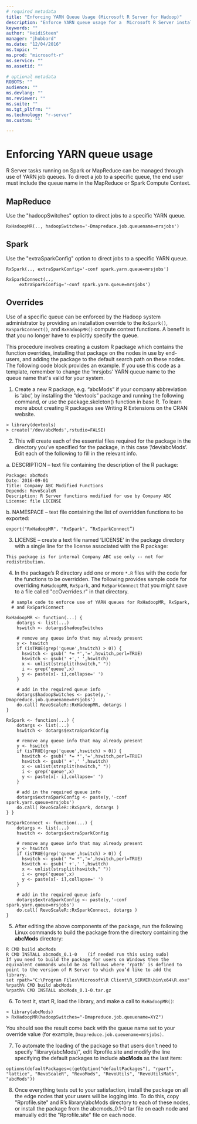```yaml
---
# required metadata
title: "Enforcing YARN Queue Usage (Microsoft R Server for Hadoop)"
description: "Enforce YARN queue usage for a  Microsoft R Server installation on a Hadoop cluster."
keywords: ""
author: "HeidiSteen"
manager: "jhubbard"
ms.date: "12/04/2016"
ms.topic: ""
ms.prod: "microsoft-r"
ms.service: ""
ms.assetid: ""

# optional metadata
ROBOTS: ""
audience: ""
ms.devlang: ""
ms.reviewer: ""
ms.suite: ""
ms.tgt_pltfrm: ""
ms.technology: "r-server"
ms.custom: ""

---
```

# Enforcing YARN queue usage

R Server tasks running on Spark or MapReduce can be managed through use of YARN job queues. To direct a job to a specific queue, the end user must include the queue name in the MapReduce or Spark Compute Context.

## MapReduce
Use the "hadoopSwitches" option to direct jobs to a specific YARN queue.
````
RxHadoopMR(.., hadoopSwitches='-Dmapreduce.job.queuename=mrsjobs')
````
## Spark
Use the "extraSparkConfig" option to direct jobs to a specific YARN queue.
````
RxSpark(.., extraSparkConfig='-conf spark.yarn.queue=mrsjobs')

RxSparkConnect(..,
     extraSparkConfig='-conf spark.yarn.queue=mrsjobs')
````

## Overrides

Use of a specific queue can be enforced by the Hadoop system administrator by providing an installation override to the `RxSpark()`, `RxSparkConnect()`, and `RxHadoopMR()` compute context functions. A benefit is that you no longer have to explicitly specify the queue.  

This procedure involves creating a custom R package which contains the function overrides, installing that package on the nodes in use by end-users, and adding the package to the default search path on these nodes. The following code block provides an example. If you use this code as a template, remember to change the ‘mrsjobs’ YARN queue name to the queue name that's valid for your system.

1. Create a new R package, e.g. “abcMods” if your company abbreviation is ‘abc’, by installing the “devtools” package and running the following command, or use the package.skeleton() function in base R.  To learn more about creating R packages see Writing R Extensions on the CRAN website.

  ~~~~
  > library(devtools)
  > create('/dev/abcMods',rstudio=FALSE)
   ~~~~

2. This will create each of the essential files required for the package in the directory you’ve specified for the package, in this case ‘/dev/abcMods’.  Edit each of the following to fill in the relevant info.

  a. DESCRIPTION – text file containing the description of the R package:
  ~~~~
  Package: abcMods
  Date: 2016-09-01
  Title: Company ABC Modified Functions
  Depends: RevoScaleR
  Description: R Server functions modified for use by Company ABC
  License: file LICENSE
  ~~~~

  b. NAMESPACE – text file containing the list of overridden functions to be exported:
  ~~~~
  export("RxHadoopMR", "RxSpark", “RxSparkConnect”)
  ~~~~

3. LICENSE – create a text file named ‘LICENSE’ in the package directory with a single line for the license associated with the R package:

  ~~~~
This package is for internal Company ABC use only -- not for redistribution.
  ~~~~

4. In the package’s R directory add one or more `*.R` files with the code for the functions to be overridden. The following provides sample code for overriding `RxHadoopMR`, `RxSpark`, and `RxSparkConnect` that you might save to a file called "ccOverrides.r" in that directory.

~~~~
  # sample code to enforce use of YARN queues for RxHadoopMR, RxSpark,
  # and RxSparkConnect

RxHadoopMR <- function(...) {
    dotargs <- list(...)
    hswitch <- dotargs$hadoopSwitches

    # remove any queue info that may already present
    y <- hswitch
    if (isTRUE(grep('queue',hswitch) > 0)) {
      hswitch <- gsub(' *= *','=',hswitch,perl=TRUE)
      hswitch <- gsub(' +',' ',hswitch)
      x <- unlist(strsplit(hswitch," "))
      i <- grep('queue',x)
      y <- paste(x[- i],collapse=' ')
    } 	

    # add in the required queue info
    dotargs$hadoopSwitches <- paste(y,'-Dmapreduce.job.queuename=mrsjobs')
    do.call( RevoScaleR::RxHadoopMR, dotargs )
}

RxSpark <- function(...) {
    dotargs <- list(...)
    hswitch <- dotargs$extraSparkConfig

    # remove any queue info that may already present
    y <- hswitch
    if (isTRUE(grep('queue',hswitch) > 0)) {
      hswitch <- gsub(' *= *','=',hswitch,perl=TRUE)
      hswitch <- gsub(' +',' ',hswitch)
      x <- unlist(strsplit(hswitch," "))
      i <- grep('queue',x)
      y <- paste(x[- i],collapse=' ')
    }

    # add in the required queue info
    dotargs$extraSparkConfig <- paste(y,'-conf spark.yarn.queue=mrsjobs')
    do.call( RevoScaleR::RxSpark, dotargs )
} }

RxSparkConnect <- function(...) {
    dotargs <- list(...)
    hswitch <- dotargs$extraSparkConfig

    # remove any queue info that may already present
    y <- hswitch
    if (isTRUE(grep('queue',hswitch) > 0)) {
      hswitch <- gsub(' *= *','=',hswitch,perl=TRUE)
      hswitch <- gsub(' +',' ',hswitch)
      x <- unlist(strsplit(hswitch," "))
      i <- grep('queue',x)
      y <- paste(x[- i],collapse=' ')
    }

    # add in the required queue info
    dotargs$extraSparkConfig <- paste(y,'-conf spark.yarn.queue=mrsjobs')
    do.call( RevoScaleR::RxSparkConnect, dotargs )
}
~~~~

5. After editing the above components of the package, run the following Linux commands to build the package from the directory containing the **abcMods** directory:

  ~~~~
R CMD build abcMods
R CMD INSTALL abcmods_0.1-0    (if needed run this using sudo)
If you need to build the package for users on Windows then the equivalent commands would be as follows where ‘rpath’ is defined to point to the version of R Server to which you’d like to add the library.  
set rpath="C:\Program Files\Microsoft\R Client\R_SERVER\bin\x64\R.exe"
%rpath% CMD build abcMods
%rpath% CMD INSTALL abcMods_0.1-0.tar.gz
  ~~~~

6. To test it, start R, load the library, and make a call to `RxHadoopMR()`:

  ~~~~
> library(abcMods)
> RxHadoopMR(hadoopSwitches="-Dmapreduce.job.queuename=XYZ")
  ~~~~

You should see the result come back with the queue name set to your override value (for example, `Dmapreduce.job.queuename=mrsjobs)`.

7. To automate the loading of the package so that users don’t need to specify "library(abcMods)", edit Rprofile.site and modify the line specifying the default packages to include **abcMods** as the last item:

  ~~~~
options(defaultPackages=c(getOption("defaultPackages"), "rpart", "lattice", "RevoScaleR", "RevoMods", "RevoUtils", "RevoUtilsMath", "abcMods"))
  ~~~~

8. Once everything tests out to your satisfaction, install the package on all the edge nodes that your users will be logging into. To do this, copy "Rprofile.site" and R’s library/abcMods directory to each of these nodes, or install the package from the abcmods_0.1-0 tar file on each node and manually edit the "Rprofile.site" file on each node.    
